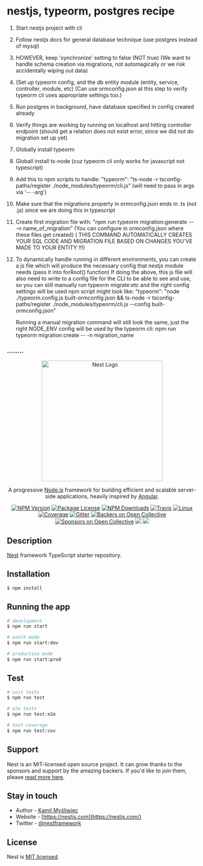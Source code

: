 # nestjs, typeorm, postgres recipe
1. Start nestjs project with cli
2. Follow nestjs docs for general database technique (use postgres instead of mysql)
3. HOWEVER, keep 'synchronize' setting to false (NOT true) (We want to handle schema creation via migrations, not automagically or we risk accidentally wiping out data)
3. (Set up typeorm config, and the db entity module (entity, service, controller, module, etc) (Can use ormconfig.json at this step to verify typeorm cli uses appropriate settings too.)
4. Run postgres in background, have database specified in config created already
5. Verify things are working by running on localhost and hitting controller endpoint (should get a relation does not exist error, since we did not do migration set up yet)
6. Globally install typeorm
7. Globall install ts-node (cuz typeorm cli only works for javascript not typescript)
8. Add this to npm scripts to handle: "typeorm": "ts-node -r tsconfig-paths/register ./node_modules/typeorm/cli.js" (will need to pass in args via '-- -arg')
9. Make sure that the migrations property in ormconfig.json ends in .ts (not .js) since we are doing this in typescript
10. Create first migration file with: "npm run typeorm migration:generate -- -n name_of_migration" (You can configure in ormconfig.json where these files get created) ( THIS COMMAND AUTOMATICALLY CREATES YOUR SQL CODE AND MIGRATION FILE BASED ON CHANGES YOU'VE MADE TO YOUR ENTITY !!!)
11. To dynamically handle running in different environments, you can create a js file which will produce the necessary config that nestjs module needs (pass it into forRoot() function)
     If doing the above, this js file will also need to write to a config file for the CLI to be able to see and use, so you can still manually run typeorm migrate:etc and the right config settings will be used
     npm script might look like:    "typeorm": "node ./typeorm.config.js built-ormconfig.json && ts-node -r tsconfig-paths/register ./node_modules/typeorm/cli.js --config built-ormconfig.json"

     Running a manual migration command will still look the same, just the right NODE_ENV config will be used by the typeorm cli:   npm run typeorm migration:create -- -n migration_name


### ........


<p align="center">
  <a href="http://nestjs.com/" target="blank"><img src="https://nestjs.com/img/logo_text.svg" width="320" alt="Nest Logo" /></a>
</p>

[travis-image]: https://api.travis-ci.org/nestjs/nest.svg?branch=master
[travis-url]: https://travis-ci.org/nestjs/nest
[linux-image]: https://img.shields.io/travis/nestjs/nest/master.svg?label=linux
[linux-url]: https://travis-ci.org/nestjs/nest
  
  <p align="center">A progressive <a href="http://nodejs.org" target="blank">Node.js</a> framework for building efficient and scalable server-side applications, heavily inspired by <a href="https://angular.io" target="blank">Angular</a>.</p>
    <p align="center">
<a href="https://www.npmjs.com/~nestjscore"><img src="https://img.shields.io/npm/v/@nestjs/core.svg" alt="NPM Version" /></a>
<a href="https://www.npmjs.com/~nestjscore"><img src="https://img.shields.io/npm/l/@nestjs/core.svg" alt="Package License" /></a>
<a href="https://www.npmjs.com/~nestjscore"><img src="https://img.shields.io/npm/dm/@nestjs/core.svg" alt="NPM Downloads" /></a>
<a href="https://travis-ci.org/nestjs/nest"><img src="https://api.travis-ci.org/nestjs/nest.svg?branch=master" alt="Travis" /></a>
<a href="https://travis-ci.org/nestjs/nest"><img src="https://img.shields.io/travis/nestjs/nest/master.svg?label=linux" alt="Linux" /></a>
<a href="https://coveralls.io/github/nestjs/nest?branch=master"><img src="https://coveralls.io/repos/github/nestjs/nest/badge.svg?branch=master#5" alt="Coverage" /></a>
<a href="https://gitter.im/nestjs/nestjs?utm_source=badge&utm_medium=badge&utm_campaign=pr-badge&utm_content=body_badge"><img src="https://badges.gitter.im/nestjs/nestjs.svg" alt="Gitter" /></a>
<a href="https://opencollective.com/nest#backer"><img src="https://opencollective.com/nest/backers/badge.svg" alt="Backers on Open Collective" /></a>
<a href="https://opencollective.com/nest#sponsor"><img src="https://opencollective.com/nest/sponsors/badge.svg" alt="Sponsors on Open Collective" /></a>
  <a href="https://paypal.me/kamilmysliwiec"><img src="https://img.shields.io/badge/Donate-PayPal-dc3d53.svg"/></a>
  <a href="https://twitter.com/nestframework"><img src="https://img.shields.io/twitter/follow/nestframework.svg?style=social&label=Follow"></a>
</p>
  <!--[![Backers on Open Collective](https://opencollective.com/nest/backers/badge.svg)](https://opencollective.com/nest#backer)
  [![Sponsors on Open Collective](https://opencollective.com/nest/sponsors/badge.svg)](https://opencollective.com/nest#sponsor)-->

## Description

[Nest](https://github.com/nestjs/nest) framework TypeScript starter repository.

## Installation

```bash
$ npm install
```

## Running the app

```bash
# development
$ npm run start

# watch mode
$ npm run start:dev

# production mode
$ npm run start:prod
```

## Test

```bash
# unit tests
$ npm run test

# e2e tests
$ npm run test:e2e

# test coverage
$ npm run test:cov
```

## Support

Nest is an MIT-licensed open source project. It can grow thanks to the sponsors and support by the amazing backers. If you'd like to join them, please [read more here](https://docs.nestjs.com/support).

## Stay in touch

- Author - [Kamil Myśliwiec](https://kamilmysliwiec.com)
- Website - [https://nestjs.com](https://nestjs.com/)
- Twitter - [@nestframework](https://twitter.com/nestframework)

## License

  Nest is [MIT licensed](LICENSE).
